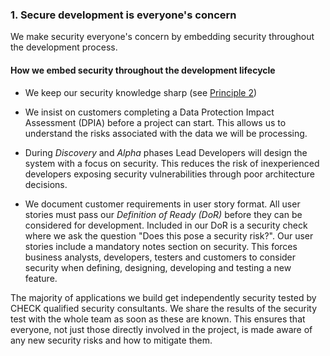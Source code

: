 ### 1. Secure development is everyone's concern

We make security everyone's concern by embedding security throughout the development process.

#### How we embed security throughout the development lifecycle

- We keep our security knowledge sharp (see [Principle 2](#2-keep-your-security-knowledge-sharp))

- We insist on customers completing a Data Protection Impact Assessment (DPIA) before a project can start. This allows us to understand the risks associated with the data we will be processing.

- During *Discovery* and *Alpha* phases Lead Developers will design the system with a focus on security. This reduces the risk of inexperienced developers exposing security vulnerabilities through poor architecture decisions.

- We document customer requirements in user story format. All user stories must pass our *Definition of Ready (DoR)* before they can be considered for development. Included in our DoR is a security check where we ask the question "Does this pose a security risk?". Our user stories include a mandatory notes section on security. This forces business analysts, developers, testers and customers to consider security when defining, designing, developing and testing a new feature.

The majority of applications we build get independently security tested by CHECK qualified security consultants. We share the results of the security test with the whole team as soon as these are known. This ensures that everyone, not just those directly involved in the project, is made aware of any new security risks and how to mitigate them.
